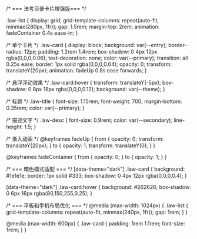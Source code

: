 /* === 法考目录卡片增强版=== */

.law-list {
  display: grid;
  grid-template-columns: repeat(auto-fit, minmax(280px, 1fr));
  gap: 1.5rem;
  margin-top: 2rem;
  animation: fadeContainer 0.4s ease-in;
}

/* 单个卡片 */
.law-card {
  display: block;
  background: var(--entry);
  border-radius: 12px;
  padding: 1.2rem 1.4rem;
  box-shadow: 0 4px 12px rgba(0,0,0,0.06);
  text-decoration: none;
  color: var(--primary);
  transition: all 0.25s ease;
  border: 1px solid rgba(0,0,0,0.04);
  opacity: 0;
  transform: translateY(20px);
  animation: fadeUp 0.8s ease forwards;
}

/* 悬浮浮动效果 */
.law-card:hover {
  transform: translateY(-5px);
  box-shadow: 0 8px 18px rgba(0,0,0,0.12);
  background: var(--theme);
}

/* 标题 */
.law-title {
  font-size: 1.15rem;
  font-weight: 700;
  margin-bottom: 0.35rem;
  color: var(--primary);
}

/* 描述文字 */
.law-desc {
  font-size: 0.9rem;
  color: var(--secondary);
  line-height: 1.5;
}

/* 渐入动画 */
@keyframes fadeUp {
  from { opacity: 0; transform: translateY(20px); }
  to { opacity: 1; transform: translateY(0); }
}

@keyframes fadeContainer {
  from { opacity: 0; }
  to { opacity: 1; }
}

/* === 暗色模式适配 === */
[data-theme="dark"] .law-card {
  background: #1e1e1e;
  border: 1px solid #333;
  box-shadow: 0 4px 12px rgba(0,0,0,0.4);
}

[data-theme="dark"] .law-card:hover {
  background: #262626;
  box-shadow: 0 6px 16px rgba(80,150,255,0.25);
}

/* === 平板和手机布局优化 === */
@media (max-width: 1024px) {
  .law-list {
    grid-template-columns: repeat(auto-fit, minmax(240px, 1fr));
    gap: 1rem;
  }
}

@media (max-width: 600px) {
  .law-card {
    padding: 1rem 1.1rem;
    font-size: 1rem;
  }
}